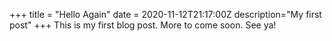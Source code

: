 +++
title = "Hello Again"
date = 2020-11-12T21:17:00Z
description="My first post"
+++
This is my first blog post. More to come soon. See ya!

